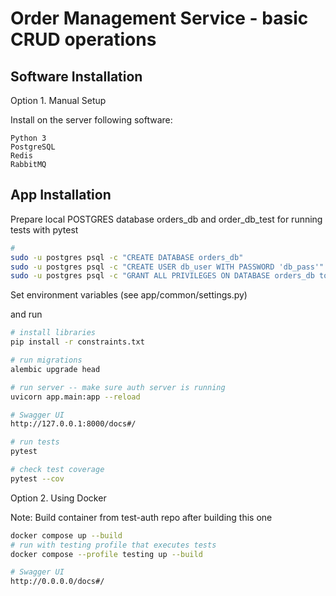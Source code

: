 # Order Management Service - basic CRUD operations

## Software Installation
Option 1. Manual Setup 

Install on the server following software:
```
Python 3
PostgreSQL 
Redis
RabbitMQ
```

## App Installation
Prepare local POSTGRES database orders_db and order_db_test for running tests with pytest
```bash
#
sudo -u postgres psql -c "CREATE DATABASE orders_db"
sudo -u postgres psql -c "CREATE USER db_user WITH PASSWORD 'db_pass'"
sudo -u postgres psql -c "GRANT ALL PRIVILEGES ON DATABASE orders_db to db_user"
```
Set environment variables (see app/common/settings.py)

and run
```bash
# install libraries
pip install -r constraints.txt

# run migrations
alembic upgrade head

# run server -- make sure auth server is running
uvicorn app.main:app --reload

# Swagger UI
http://127.0.0.1:8000/docs#/

# run tests
pytest 

# check test coverage
pytest --cov
```

Option 2. Using Docker

Note: Build container from test-auth repo after building this one
```bash
docker compose up --build
# run with testing profile that executes tests
docker compose --profile testing up --build

# Swagger UI
http://0.0.0.0/docs#/
```